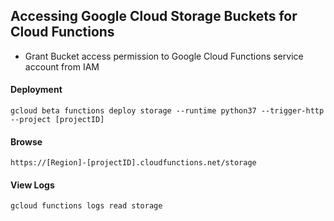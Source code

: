 ## Accessing Google Cloud Storage Buckets for Cloud Functions
* Grant Bucket access permission to Google Cloud Functions service account from IAM

#### Deployment
```
gcloud beta functions deploy storage --runtime python37 --trigger-http --project [projectID]
```

#### Browse
```
https://[Region]-[projectID].cloudfunctions.net/storage
```

#### View Logs
```
gcloud functions logs read storage
```
